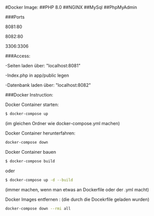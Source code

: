 #Docker Image: 
##PHP 8.0
##NGINX
##MySql
##PhpMyAdmin

###Ports

8081:80

8082:80

3306:3306


###Access:

-Seiten laden über:
"localhost:8081"

-Index.php in app/public legen

-Datenbank laden über:
"localhost:8082"


###Docker Instruction:

Docker Container starten:
```bash
$ docker-compose up
```
(im gleichen Ordner wie docker-compose.yml machen)


Docker Container herunterfahren:

```bash
docker-compose down
```


Docker Container bauen 

```bash
$ docker-compose build
```

oder

```bash
$ docker-compose up -d --build
```

(immer machen, wenn man etwas an Dockerfile oder der .yml macht)
 

Docker Images entfernen :
(die durch die Docekrfile geladen wurden)

```bash
docker-compose down --rmi all
```



